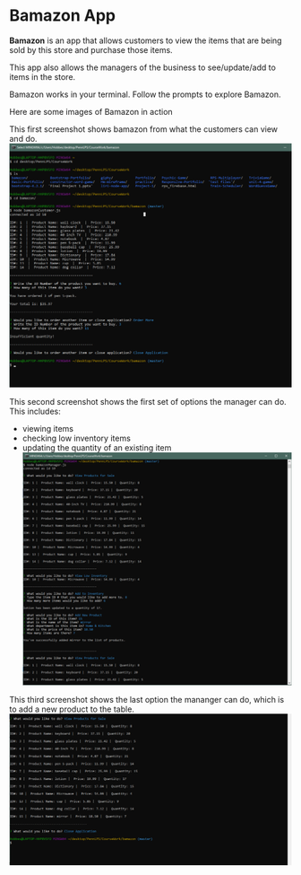# Bamazon App

**Bamazon** is an app that allows customers to view the items that are being sold by this store and purchase those items. 

This app also allows the managers of the business to see/update/add to items in the store.

Bamazon works in your terminal. 
Follow the prompts to explore Bamazon.

Here are some images of Bamazon in action

This first screenshot shows bamazon from what the customers can view and do.
![GitHub Logo](/images/customer.png)

This second screenshot shows the first set of options the manager can do.
This includes:
* viewing items
* checking low inventory items
* updating the quantity of an existing item
![GitHub Logo](/images/manager1.png)

This third screenshot shows the last option the mananger can do, which is to add a new product to the table.
![GitHub Logo](/images/manager2.png)

